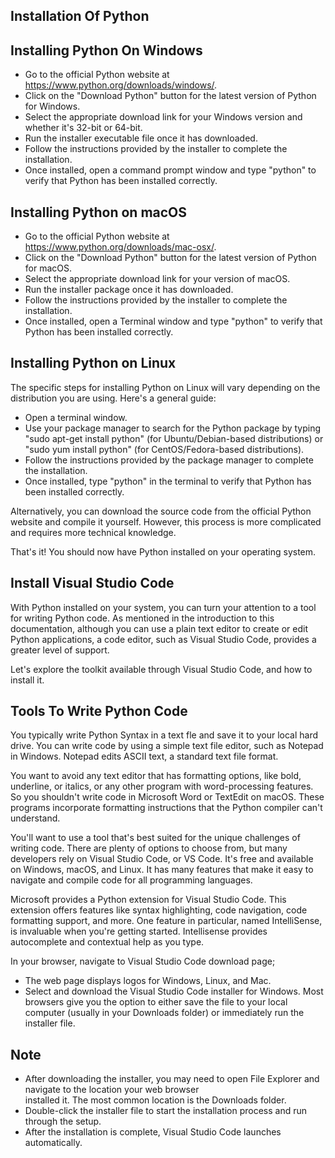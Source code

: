 ## Installation Of Python 

## Installing Python On Windows 
* Go to the official Python website at https://www.python.org/downloads/windows/.
* Click on the "Download Python" button for the latest version of Python for Windows.
* Select the appropriate download link for your Windows version and whether it's 32-bit or 64-bit.
* Run the installer executable file once it has downloaded.
* Follow the instructions provided by the installer to complete the installation.
* Once installed, open a command prompt window and type "python" to verify that Python has been installed correctly.



## Installing Python on macOS
* Go to the official Python website at https://www.python.org/downloads/mac-osx/.
* Click on the "Download Python" button for the latest version of Python for macOS.
* Select the appropriate download link for your version of macOS.
* Run the installer package once it has downloaded.
* Follow the instructions provided by the installer to complete the installation.
* Once installed, open a Terminal window and type "python" to verify that Python has been installed correctly.


## Installing Python on Linux
The specific steps for installing Python on Linux will vary depending on the distribution you are using. Here's a general guide:

* Open a terminal window.
* Use your package manager to search for the Python package by typing "sudo apt-get install python" (for Ubuntu/Debian-based distributions) or "sudo yum install python" (for CentOS/Fedora-based distributions).
* Follow the instructions provided by the package manager to complete the installation.
* Once installed, type "python" in the terminal to verify that Python has been installed correctly.

Alternatively, you can download the source code from the official Python website and compile it yourself. However, this process is more complicated and requires more technical knowledge.

That's it! You should now have Python installed on your operating system.


## Install Visual Studio Code
With Python installed on your system, you can turn your attention to a tool for writing Python code. As mentioned in the introduction to this documentation, although you can use a plain text editor to create or edit Python applications, a code editor, such as Visual Studio Code, provides a greater level of support.

Let's explore the toolkit available through Visual Studio Code, and how to install it.


## Tools To Write Python Code 

You typically write Python Syntax in a text fle and save it to your local hard drive.
You can write code by using a simple text file editor, such as Notepad in Windows. Notepad edits ASCII text, a standard text file format.

You want to avoid any text editor that has formatting options, like bold, underline, or italics, or any other program with word-processing features. So you shouldn't write code in Microsoft Word or TextEdit on macOS. These programs incorporate formatting instructions that the Python compiler can't understand.

You'll want to use a tool that's best suited for the unique challenges of writing code. There are plenty of options to choose from, but many developers rely on Visual Studio Code, or VS Code. It's free and available on Windows, macOS, and Linux. It has many features that make it easy to navigate and compile code for all programming languages.

Microsoft provides a Python extension for Visual Studio Code. This extension offers features like syntax highlighting, code navigation, code formatting support, and more. One feature in particular, named IntelliSense, is invaluable when you're getting started. Intellisense provides autocomplete and contextual help as you type.

In your browser, navigate to Visual Studio Code download page;

* The web page displays logos for Windows, Linux, and Mac.
* Select and download the Visual Studio Code installer for Windows. Most browsers give you the option to either save the 
  file to your local computer (usually in your Downloads folder) or immediately run the installer file.

## Note
* After downloading the installer, you may need to open File Explorer and navigate to the location your web browser  
  installed it. The most common location is the Downloads folder.
* Double-click the installer file to start the installation process and run through the setup.
* After the installation is complete, Visual Studio Code launches automatically.